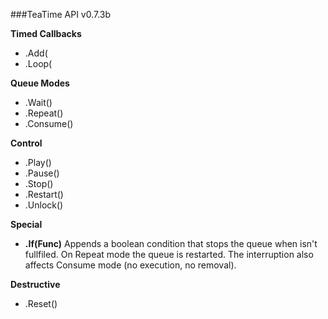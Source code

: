 
###TeaTime API v0.7.3b


**Timed Callbacks**
- .Add(
- .Loop(

**Queue Modes**
- .Wait()
- .Repeat()
- .Consume()

**Control**
- .Play()
- .Pause()
- .Stop()
- .Restart()
- .Unlock()

**Special**
- **.If(Func<bool>)** Appends a boolean condition that stops the queue when
  isn't fullfiled. On Repeat mode the queue is restarted. The interruption
  also affects Consume mode (no execution, no removal).

**Destructive**
- .Reset()
